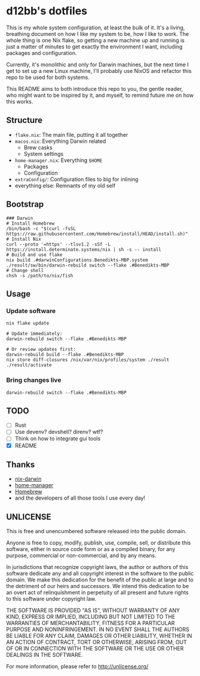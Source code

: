 # d12bb's dotfiles

This is my whole system configuration, at least the bulk of it. It's a living,
breathing document on how I like my system to be, how I like to work. The whole
thing is one Nix flake, so getting a new machine up and running is just a
matter of minutes to get exactly the environment I want, including packages and
configuration.

Currently, it's monolithic and only for Darwin machines, but the next time I get
to set up a new Linux machine, I'll probably use NixOS and refactor this repo
to be used for both systems.

This README aims to both introduce this repo to you, the gentle reader, who
might want to be inspired by it, and myself, to remind future me on how this
works.

## Structure

- `flake.nix`: The main file, putting it all together
- `macos.nix`: Everything Darwin related
	- Brew casks
	- System settings
- `home-manager.nix`: Everything `$HOME`
	- Packages
	- Configuration
- `extraConfig/`: Configuration files to big for inlining
- everything else: Remnants of my old self

## Bootstrap

```fish
### Darwin
# Install Homebrew
/bin/bash -c "$(curl -fsSL https://raw.githubusercontent.com/Homebrew/install/HEAD/install.sh)"
# Install Nix
curl --proto '=https' --tlsv1.2 -sSf -L https://install.determinate.systems/nix | sh -s -- install
# Build and use flake
nix build .#darwinConfigurations.Benedikts-MBP.system
./result/sw/bin/darwin-rebuild switch --flake .#Benedikts-MBP
# Change shell
chsh -s /path/to/nix/fish
```

## Usage
### Update software

```fish
nix flake update

# Update immediately:
darwin-rebuild switch --flake .#Benedikts-MBP

# Or review updates first:
darwin-rebuild build --flake .#Benedikts-MBP
nix store diff-closures /nix/var/nix/profiles/system ./result
./result/activate
```

### Bring changes live

```fish
darwin-rebuild switch --flake .#Benedikts-MBP
```

## TODO

- [ ] Rust
- [ ] Use devenv? devshell? direnv? wtf?
- [ ] Think on how to integrate gui tools
- [x] README

## Thanks

- [nix-darwin](https://github.com/LnL7/nix-darwin)
- [home-manager](https://github.com/nix-community/home-manager)
- [Homebrew](https://brew.sh)
- and the developers of all those tools I use every day!

## UNLICENSE

This is free and unencumbered software released into the public domain.

Anyone is free to copy, modify, publish, use, compile, sell, or
distribute this software, either in source code form or as a compiled
binary, for any purpose, commercial or non-commercial, and by any
means.

In jurisdictions that recognize copyright laws, the author or authors
of this software dedicate any and all copyright interest in the
software to the public domain. We make this dedication for the benefit
of the public at large and to the detriment of our heirs and
successors. We intend this dedication to be an overt act of
relinquishment in perpetuity of all present and future rights to this
software under copyright law.

THE SOFTWARE IS PROVIDED "AS IS", WITHOUT WARRANTY OF ANY KIND,
EXPRESS OR IMPLIED, INCLUDING BUT NOT LIMITED TO THE WARRANTIES OF
MERCHANTABILITY, FITNESS FOR A PARTICULAR PURPOSE AND NONINFRINGEMENT.
IN NO EVENT SHALL THE AUTHORS BE LIABLE FOR ANY CLAIM, DAMAGES OR
OTHER LIABILITY, WHETHER IN AN ACTION OF CONTRACT, TORT OR OTHERWISE,
ARISING FROM, OUT OF OR IN CONNECTION WITH THE SOFTWARE OR THE USE OR
OTHER DEALINGS IN THE SOFTWARE.

For more information, please refer to <http://unlicense.org/>
